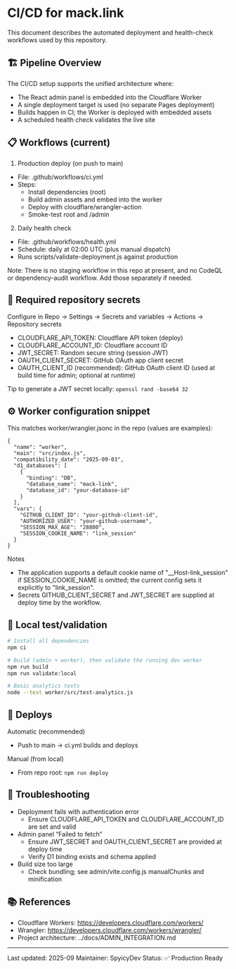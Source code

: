 # CI/CD for mack.link

This document describes the automated deployment and health-check workflows used by this repository.

## 🏗️ Pipeline Overview

The CI/CD setup supports the unified architecture where:
- The React admin panel is embedded into the Cloudflare Worker
- A single deployment target is used (no separate Pages deployment)
- Builds happen in CI; the Worker is deployed with embedded assets
- A scheduled health check validates the live site

## 📋 Workflows (current)

1) Production deploy (on push to main)
- File: .github/workflows/ci.yml
- Steps:
  - Install dependencies (root)
  - Build admin assets and embed into the worker
  - Deploy with cloudflare/wrangler-action
  - Smoke-test root and /admin

2) Daily health check
- File: .github/workflows/health.yml
- Schedule: daily at 02:00 UTC (plus manual dispatch)
- Runs scripts/validate-deployment.js against production

Note: There is no staging workflow in this repo at present, and no CodeQL or dependency-audit workflow. Add those separately if needed.

## 🔐 Required repository secrets

Configure in Repo → Settings → Secrets and variables → Actions → Repository secrets

- CLOUDFLARE_API_TOKEN: Cloudflare API token (deploy)
- CLOUDFLARE_ACCOUNT_ID: Cloudflare account ID
- JWT_SECRET: Random secure string (session JWT)
- OAUTH_CLIENT_SECRET: GitHub OAuth app client secret
- OAUTH_CLIENT_ID (recommended): GitHub OAuth client ID (used at build time for admin; optional at runtime)

Tip to generate a JWT secret locally: `openssl rand -base64 32`

## ⚙️ Worker configuration snippet

This matches worker/wrangler.jsonc in the repo (values are examples):

```jsonc
{
  "name": "worker",
  "main": "src/index.js",
  "compatibility_date": "2025-09-03",
  "d1_databases": [
    {
      "binding": "DB",
      "database_name": "mack-link",
      "database_id": "your-database-id"
    }
  ],
  "vars": {
    "GITHUB_CLIENT_ID": "your-github-client-id",
    "AUTHORIZED_USER": "your-github-username",
    "SESSION_MAX_AGE": "28800",
    "SESSION_COOKIE_NAME": "link_session"
  }
}
```

Notes
- The application supports a default cookie name of "__Host-link_session" if SESSION_COOKIE_NAME is omitted; the current config sets it explicitly to "link_session".
- Secrets GITHUB_CLIENT_SECRET and JWT_SECRET are supplied at deploy time by the workflow.

## 🧪 Local test/validation

```bash
# Install all dependencies
npm ci

# Build (admin + worker), then validate the running dev worker
npm run build
npm run validate:local

# Basic analytics tests
node --test worker/src/test-analytics.js
```

## 🚀 Deploys

Automatic (recommended)
- Push to main → ci.yml builds and deploys

Manual (from local)
- From repo root: `npm run deploy`

## 🧭 Troubleshooting

- Deployment fails with authentication error
  - Ensure CLOUDFLARE_API_TOKEN and CLOUDFLARE_ACCOUNT_ID are set and valid
- Admin panel “Failed to fetch”
  - Ensure JWT_SECRET and OAUTH_CLIENT_SECRET are provided at deploy time
  - Verify D1 binding exists and schema applied
- Build size too large
  - Check bundling; see admin/vite.config.js manualChunks and minification

## 📚 References
- Cloudflare Workers: https://developers.cloudflare.com/workers/
- Wrangler: https://developers.cloudflare.com/workers/wrangler/
- Project architecture: ../docs/ADMIN_INTEGRATION.md

---
Last updated: 2025-09
Maintainer: SpyicyDev
Status: ✅ Production Ready

